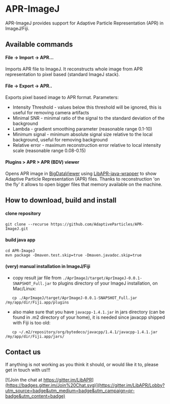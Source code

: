 # APR-ImageJ


APR-ImageJ provides support for Adaptive Particle Representation (APR) in ImageJ/Fiji.

## Available commands
#### File -> Import -> APR...
Imports APR file to ImageJ. It reconstructs whole image from APR representation to pixel based (standard ImageJ stack).
 
#### File -> Export -> APR..
Exports pixel based image to APR format. 
Parameters:
- Intensity Threshold - values below this threshold will be ignored, this is useful for removing camera artifacts
- Minimal SNR - minimal ratio of the signal to the standard deviation of the background
- Lambda - gradient smoothing parameter (reasonable range 0.1-10)
- Minimum signal - minimum absolute signal size relative to the local background, useful for removing background 
- Relative error - maximum reconstruction error relative to local intensity scale (reasonable range 0.08-0.15)
    
#### Plugins > APR > APR (BDV) viewer
Opens APR image in [BigDataViewer](https://github.com/bigdataviewer/bigdataviewer-vistools) using [LibAPR-java-wrapper](https://github.com/krzysg/LibAPR-java-wrapper) to show Adaptive Particle Representation (APR) files. Thanks to reconstruction 'on the fly' it allows to open bigger files that memory available on the machine.

## How to download, build and install
#### clone repository
```
git clone --recurse https://github.com/AdaptiveParticles/APR-ImageJ.git
```
#### build java app
```
cd APR-ImageJ
mvn package -Dmaven.test.skip=true -Dmaven.javadoc.skip=true
```
#### (very) manual installation in ImageJ/Fiji
- copy result jar file from ```./AprImageJ/target/AprImageJ-0.0.1-SNAPSHOT_Full.jar``` 
   to plugins directory of your ImageJ installation, on Mac/Linux:
```
   cp ./AprImageJ/target/AprImageJ-0.0.1-SNAPSHOT_Full.jar   /my/app/dir/Fiji.app/plugins
```
- also make sure that you have ```javacpp-1.4.1.jar``` in jars directory (can be found in .m2 directory of your home),
   it is needed since javacpp shipped with Fiji is too old:
```
   cp ~/.m2/repository/org/bytedeco/javacpp/1.4.1/javacpp-1.4.1.jar /my/app/dir/Fiji.app/jars/
```

## Contact us

If anything is not working as you think it should, or would like it to, please get in touch with us!!!

[![Join the chat at https://gitter.im/LibAPR](https://badges.gitter.im/Join%20Chat.svg)](https://gitter.im/LibAPR/Lobby?utm_source=badge&utm_medium=badge&utm_campaign=pr-badge&utm_content=badge)

